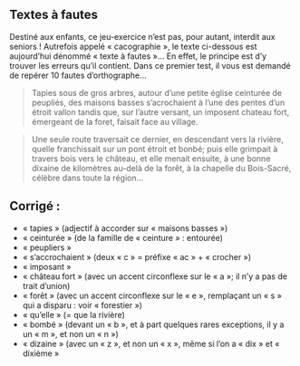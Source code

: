 ## Textes à fautes

Destiné aux enfants, ce jeu-exercice n’est pas, pour autant, interdit aux seniors !  Autrefois appelé « cacographie », le texte ci-dessous est aujourd’hui dénommé « texte à fautes »… En effet, le principe est d’y trouver les erreurs qu’il contient. Dans ce premier test, il vous est demandé de repérer 10 fautes d’orthographe…

> Tapies sous de gros arbres, autour d’une petite église ceinturée de peupliés, des maisons basses s’acrochaient à l’une des pentes d’un étroit vallon tandis que, sur l’autre versant, un imposent chateau fort, émergeant de la foret, faisait face au village.

> Une seule route traversait ce dernier, en descendant vers la rivière, quelle franchissait sur un pont étroit et bonbé; puis elle grimpait à travers bois vers le château, et elle menait ensuite, à une bonne dixaine de kilomètres au-delà de la forêt, à la chapelle du Bois-Sacré, célèbre dans toute la région...


## Corrigé : 

- « tapies » (adjectif à accorder sur « maisons basses »)
- « ceinturée » (de la famille de « ceinture » : entourée)
- « peupliers »
- « s’accrochaient » (deux « c » = préfixe « ac » + « crocher »)
- « imposant »
- « château fort » (avec un accent circonflexe sur le « a »; il n’y a pas de trait d’union)
- « forêt » (avec un accent circonflexe sur le « e », remplaçant un « s » qui a disparu : voir « forestier »)
- « qu’elle » (= que la rivière)
- « bombé » (devant un « b », et à part quelques rares exceptions, il y a un « m », et non un « n ») 
- « dizaine » (avec un « z », et non un « x », même si l’on a « dix » et « dixième »
